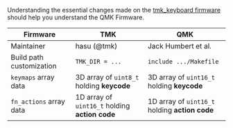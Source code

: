 Understanding the essential changes made on the [tmk_keyboard firmware](http://github.com/tmk/tmk_keyboard) should help you understand the QMK Firmware.

| Firmware                     |TMK                    |QMK                      |
|------------------------------|-----------------------|-------------------------|
| Maintainer                   |hasu  (@tmk)           |Jack Humbert et al.      |
| Build path customization     | `TMK_DIR = ...`       | `include .../Makefile`  |
| `keymaps` array data | 3D array of `uint8_t`  holding **keycode**      | 3D array of `uint16_t` holding **keycode**  |
| `fn_actions` array data  | 1D array of `uint16_t`  holding **action code** | 1D array of `uint16_t` holding **action code**  |